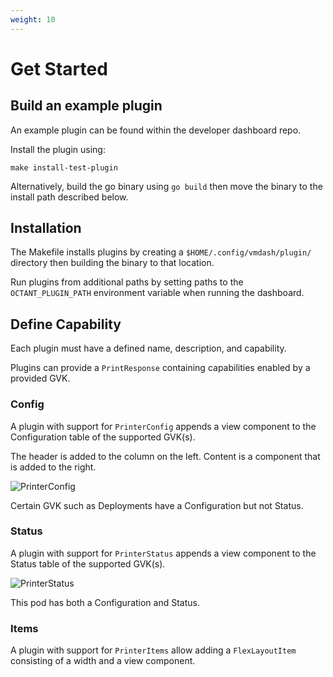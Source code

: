 ```yaml
---
weight: 10
---
```


# Get Started

## Build an example plugin

An example plugin can be found within the developer dashboard repo.

Install the plugin using:

```
make install-test-plugin
```

Alternatively, build the go binary using `go build` then move the binary to the install path described below.

## Installation

The Makefile installs plugins by creating a `$HOME/.config/vmdash/plugin/` directory then building the binary to that location.

Run plugins from additional paths by setting paths to the `OCTANT_PLUGIN_PATH` environment variable when running the dashboard.

## Define Capability

Each plugin must have a defined name, description, and capability.

<!-- TODO: naming restrictions or conventions -->

Plugins can provide a `PrintResponse` containing capabilities enabled by a provided GVK.

### Config

A plugin with support for `PrinterConfig` appends a view component to the Configuration table of the supported GVK(s).

The header is added to the column on the left. Content is a component that is added to the right.

![PrinterConfig](kuard_deployment_config.png)

Certain GVK such as Deployments have a Configuration but not Status.

### Status

A plugin with support for `PrinterStatus` appends a view component to the Status table of the supported GVK(s).

![PrinterStatus](kuard_pod_config_status.png)

This pod has both a Configuration and Status.

### Items

A plugin with support for `PrinterItems` allow adding a `FlexLayoutItem` consisting of a width and a view component.

